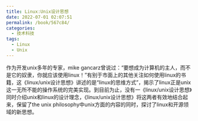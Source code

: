 ```yaml
---
title: Linux:Unix设计思想
date: 2022-07-01 02:07:51
permalink: /book/567c84/
categories:
  - 技术科技
tags:
  - Linux
  - Unix
---
```


作为开发unix多年的专家，mike gancarz曾说过：“要想成为计算机的主人，而不是它的奴隶，你就应该使用linux！”有别于市面上的其他关注如何使用linux的书籍，这《linux/unix设计思想》讲述的是“linux的思维方式”，揭示了linux正是unix这一无所不能的操作系统的完美实现。到目前为止，没有一《linux/unix设计思想》同时介绍unix和linux的设计理念，《linux/unix设计思想》将这两者有效地结合起来，保留了the unix philosophy中unix方面的内容的同时，探讨了linux和开源领域的新思想。

<!-- more -->

<BookShelf 
album='https://cdn.jsdelivr.net/gh/jonsam-ng/image-hosting@master/oxygen-space/image.2r39o9e5qt00.webp' 
title="Linux:Unix设计思想" 
author="甘卡兹" 
intro="《Linux\Unix设计思想/图灵程序设计丛书》内容简介：将Linux的开发方式与Unix的原理有效地结合起来，总结出Linux与Unix软件开发中的设计原则。《Linux\Unix设计思想/图灵程序设计丛书》前8章分别介绍了Linux与Unix中9条基本的哲学准则和10条次要准则。第9章和第10章将Unix系统的设计思想与其他系统的设计思想进行了对比。最后介绍了Unix哲学准则在其他领域中的应用。" 
:tags="['Linux', 'Unix']" 
publisher="人民邮电出版社" 
lang="中文" 
:pages="168" 
link="https://www.aliyundrive.com/s/ULnUZhxGMAx"
/>